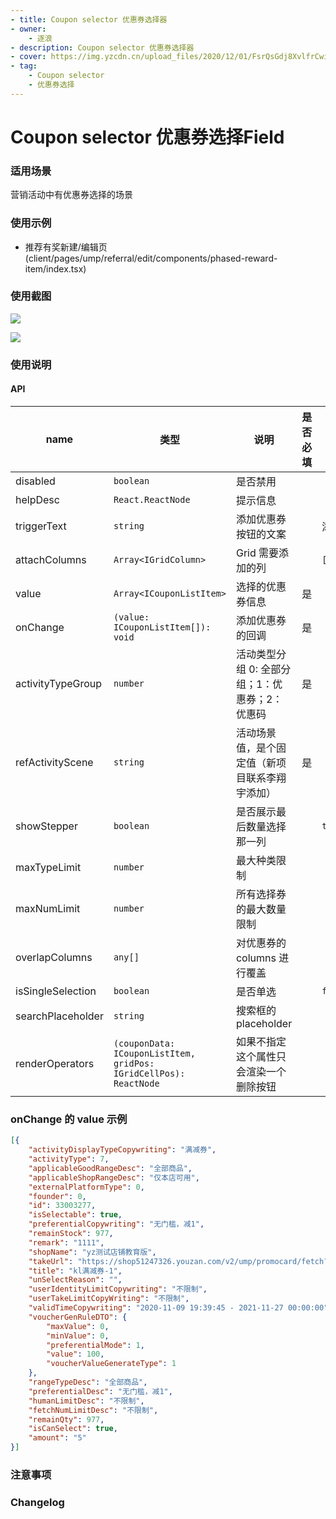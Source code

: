 ```yaml
---
- title: Coupon selector 优惠券选择器
- owner:
    - 逐浪
- description: Coupon selector 优惠券选择器
- cover: https://img.yzcdn.cn/upload_files/2020/12/01/FsrQsGdj8XvlfrCwiKQ9E6QZ2tly.png
- tag:
    - Coupon selector
    - 优惠券选择
---
```


# Coupon selector 优惠券选择Field

### 适用场景
营销活动中有优惠券选择的场景

### 使用示例
* 推荐有奖新建/编辑页(client/pages/ump/referral/edit/components/phased-reward-item/index.tsx)

### 使用截图
![](https://img.yzcdn.cn/upload_files/2020/12/01/FhHuWqH2PxzW8VUL-dzkKq2AogHZ.png)

![](https://img.yzcdn.cn/upload_files/2020/12/01/FsrQsGdj8XvlfrCwiKQ9E6QZ2tly.png)

### 使用说明
#### API
name |类型 | 说明 | 是否必填 | 默认值
-|-|-|-|-
disabled |`boolean` | 是否禁用 |  |  
helpDesc |`React.ReactNode` | 提示信息 |  |  
triggerText |`string` | 添加优惠券按钮的文案 |  | 添加优惠券 
attachColumns |`Array<IGridColumn>` | Grid 需要添加的列 |  | `[COUPON_CONTENT]` 
value |`Array<ICouponListItem>` | 选择的优惠券信息 | 是 |  
onChange |`(value: ICouponListItem[]): void` | 添加优惠券的回调 | 是 |  
activityTypeGroup |`number` | 活动类型分组 0: 全部分组；1：优惠券；2：优惠码 | 是 |  
refActivityScene |`string` | 活动场景值，是个固定值（新项目联系李翔宇添加） | 是 |  
showStepper |`boolean` | 是否展示最后数量选择那一列 |  | `true` 
maxTypeLimit |`number` | 最大种类限制 |  |  
maxNumLimit |`number` | 所有选择券的最大数量限制 |  |  
overlapColumns |`any[]` | 对优惠券的 columns 进行覆盖 |  |  
isSingleSelection |`boolean` | 是否单选 |  | `false` 
searchPlaceholder |`string` | 搜索框的 placeholder |  |  
renderOperators |`(couponData: ICouponListItem, gridPos: IGridCellPos): ReactNode` | 如果不指定这个属性只会渲染一个删除按钮 |  |  

### onChange 的 value 示例

```json
[{
    "activityDisplayTypeCopywriting": "满减券",
    "activityType": 7,
    "applicableGoodRangeDesc": "全部商品",
    "applicableShopRangeDesc": "仅本店可用",
    "externalPlatformType": 0,
    "founder": 0,
    "id": 33003277,
    "isSelectable": true,
    "preferentialCopywriting": "无门槛，减1",
    "remainStock": 977,
    "remark": "1111",
    "shopName": "yz测试店铺教育版",
    "takeUrl": "https://shop51247326.youzan.com/v2/ump/promocard/fetch?alias=l3zr698o",
    "title": "kl满减券-1",
    "unSelectReason": "",
    "userIdentityLimitCopywriting": "不限制",
    "userTakeLimitCopyWriting": "不限制",
    "validTimeCopywriting": "2020-11-09 19:39:45 - 2021-11-27 00:00:00",
    "voucherGenRuleDTO": {
        "maxValue": 0,
        "minValue": 0,
        "preferentialMode": 1,
        "value": 100,
        "voucherValueGenerateType": 1
    },
    "rangeTypeDesc": "全部商品",
    "preferentialDesc": "无门槛，减1",
    "humanLimitDesc": "不限制",
    "fetchNumLimitDesc": "不限制",
    "remainQty": 977,
    "isCanSelect": true,
    "amount": "5"
}]
```

### 注意事项

### Changelog
